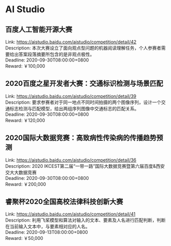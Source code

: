 # AI Studio



## 百度人工智能开源大赛

Link: https://aistudio.baidu.com/aistudio/competition/detail/42  
Description: 本次大赛设立了面向观点型问题的机器阅读理解任务，个人参赛者需要给出答案段落摘要所包含的是非观点极性。  
Deadline: 2020-09-30T08:00:00+0800  
Reward: ￥100,000  


## 2020百度之星开发者大赛：交通标识检测与场景匹配

Link: https://aistudio.baidu.com/aistudio/competition/detail/39  
Description: 要求参赛者对于同一地点不同时间拍摄的两个图像序列，设计一个交通标志检测与匹配模型，给出两组序列图像中交通标志的匹配关系。  
Deadline: 2020-09-30T08:00:00+0800  
Reward: ￥120,000  


## 2020国际大数据竞赛：高致病性传染病的传播趋势预测

Link: https://aistudio.baidu.com/aistudio/competition/detail/36  
Description: 2020 IKCEST第二届“一带一路”国际大数据竞赛暨第六届百度&西安交大大数据竞赛  
Deadline: 2020-09-30T08:00:00+0800  
Reward: ￥200,000  


## 睿聚杯2020全国高校法律科技创新大赛

Link: https://aistudio.baidu.com/aistudio/competition/detail/41  
Description: 利用飞桨模型和算法对输入的文本、要素及人名进行匹配判断，判断在当前输入文本中，与要素相对应的人名。  
Deadline: 2020-09-13T08:00:00+0800  
Reward: ￥50,000  

